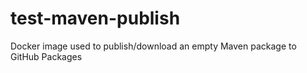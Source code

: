 # test-maven-publish
Docker image used to publish/download an empty Maven package to GitHub Packages
